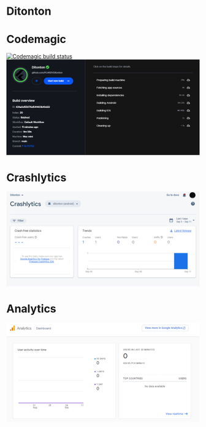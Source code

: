 # Ditonton

# Codemagic
[![Codemagic build status](https://api.codemagic.io/apps/63173fe02923d86ba8bf4ddf/63173fe02923d86ba8bf4dde/status_badge.svg)](https://codemagic.io/apps/63173fe02923d86ba8bf4ddf/63173fe02923d86ba8bf4dde/latest_build)
![ScreenShot](SSCodemagic.png "Screenshot")

# Crashlytics
![ScreenShot](SSCrashlytics.png "Screenshot")


# Analytics
![ScreenShot](SSAnalytics.png "Screenshot")